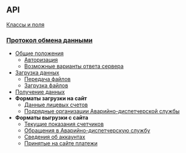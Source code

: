 ## API

[Классы и поля](API_и_поля.md)

### [Протокол обмена данными](exchange)

* [Общие положения](Протокол_обмена/#page_Obshchie_polozheniya)
  * [Авторизация](Протокол_обмена/#page_Avtorizatsiya)
  * [Возможные варианты ответа сервера](/Протокол_обмена/#page_Vozmozhnye_varianty_otveta_servera)
* [Загрузка данных](Протокол_обмена/#page_Zagruzka_dannykh)
  * [Передача файлов](Протокол_обмена/#page_Peredacha_faylov)
  * [Загрузка файлов](Протокол_обмена/#page_Zagruzka_faylov)
* [Получение данных](Протокол_обмена/#page_Poluchenie_dannykh)
* **Форматы загрузки на сайт**
  * [Данные лицевых счетов](Загрузка_данных_лицевых_счетов_(import-accounts))
  * [Подрядные организации Аварийно-диспетчерской службы](Загрузка_подрядных_организации_(import-tickets-org))
* **Форматы выгрузки с сайта**
  * [Текущие показания счетчиков](Выгрузка_показаний_счетчиков_(export-meters))
  * [Обращения в Аварийно-диспетчерскую службу](Выгрузка_обращений_в_АДС_(export-tickets))
  * [Сведения об аккаунтах](Выгрузка_сведений_об_аккаунтах_(export-accexistence))
  * [Принятые на сайте платежи](Выгрузка_платежей_(export-payments))